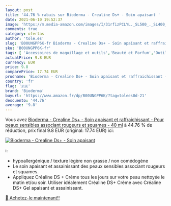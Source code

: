 ```yaml
---
layout: post
title: '44.76 % rabais sur Bioderma - Crealine Ds+ - Soin apaisant '
date: 2021-06-10 19:52:37
image: 'https://m.media-amazon.com/images/I/31rfizPCLYL._SL500_._SL400_.jpg'
comments: true
category: ofertas
author: 'tole.es'
slug: 'B00UNGPP6K-fr Bioderma - Crealine Ds+ - Soin apaisant et raffraichissant...'
sku: 'B00UNGPP6K-fr'
tags: [ 'Accessoires de maquillage et outils','Beauté et Parfum','Outils et accessoires','Soin de jour','Soins pour la peau','Soins pour le visage','Soins visage hydratants','bioderma', ]
actualPrice: 9.8 EUR
currency: EUR
price: 9.8
comparePrice: 17.74 EUR
prodname: 'Bioderma - Crealine Ds+ - Soin apaisant et raffraichissant - Pour peaux sensibles associant rougeurs et squames - 40 ml'
country: 'fr'
flag: '🇫🇷'
brand: 'Bioderma'
buyurl: 'https://www.amazon.fr/dp/B00UNGPP6K/?tag=tolees0d-21'
descuento: '44.76'
average: '9.8'
---
```


Vous avez [Bioderma - Crealine Ds+ - Soin apaisant et raffraichissant - Pour peaux sensibles associant rougeurs et squames - 40 ml](https://www.amazon.fr/dp/B00UNGPP6K/?tag=tolees0d-21)  à  44.76 % de réduction, prix final  9.8 EUR (original: 17.74 EUR) ici:

[![Bioderma - Crealine Ds+ - Soin apaisant ](https://m.media-amazon.com/images/I/31rfizPCLYL._SL500_._SL400_.jpg)](https://www.amazon.fr/dp/B00UNGPP6K/?tag=tolees0d-21)

ℹ️:

- hypoallergénique / texture légère non grasse / non comédogène
- Le soin apaisant et assainissant des peaux sensibles associant rougeurs et squames.
- Appliquez Créaline DS + Crème tous les jours sur votre peau nettoyée le matin et/ou soir. Utiliser idéalement Créaline DS+ Crème avec Créaline DS+ Gel apaisant et assainissant.

[🛒 Achetez-le maintenant!!](https://www.amazon.fr/dp/B00UNGPP6K/?tag=tolees0d-21)
